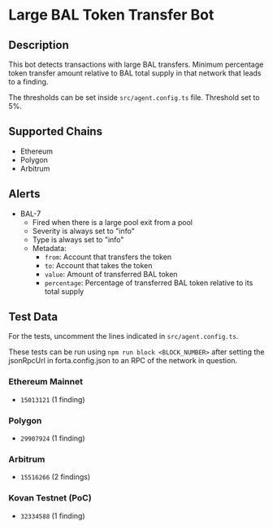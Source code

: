 # Large BAL Token Transfer Bot

## Description

This bot detects transactions with large BAL transfers. Minimum percentage token transfer amount relative to BAL total supply in that network that leads to a finding. 

The thresholds can be set inside `src/agent.config.ts` file. Threshold set to 5%. 

## Supported Chains

- Ethereum
- Polygon
- Arbitrum

## Alerts

- BAL-7
  - Fired when there is a large pool exit from a pool
  - Severity is always set to "info"
  - Type is always set to "info"
  - Metadata:
    - `from`: Account that transfers the token
    - `to`: Account that takes the token
    - `value`: Amount of transferred BAL token
    - `percentage`: Percentage of transferred BAL token relative to its total supply

## Test Data

For the tests, uncomment the lines indicated in `src/agent.config.ts`.

These tests can be run using `npm run block <BLOCK_NUMBER>` after setting the jsonRpcUrl in forta.config.json to an RPC of the network in question.

### Ethereum Mainnet

- `15013121` (1 finding)

### Polygon

- `29907924` (1 finding)

### Arbitrum

- `15516266` (2 findings)

### Kovan Testnet (PoC)

- `32334588` (1 finding)
